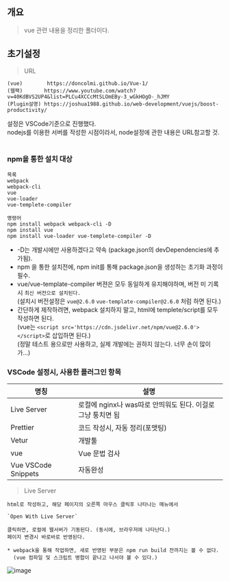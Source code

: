 ## 개요
> vue 관련 내용을 정리한 폴더이다.

## 초기설정
> URL
```
(vue)        https://doncolmi.github.io/Vue-1/
(웹팩)       https://www.youtube.com/watch?v=40KdBVS2UP4&list=PLCu4XCCcMtSLOmEBy-3_wGkHOgO-_hJMY
(Plugin설명) https://joshua1988.github.io/web-development/vuejs/boost-productivity/
```

설정은 VSCode기준으로 진행했다.  
nodejs를 이용한 서버를 작성한 시점이라서, node설정에 관한 내용은 URL참고할 것.  
<br/>

### npm을 통한 설치 대상
```
목록
webpack
webpack-cli
vue
vue-loader
vue-templete-compiler

명령어
npm install webpack webpack-cli -D
npm install vue 
npm install vue-loader vue-templete-compiler -D
```


* -D는 개발시에만 사용하겠다고 약속 (package.json의 devDependencies에 추가됨).  
* npm 을 통한 설치전에, npm init를 통해 package.json을 생성하는 초기화 과정이 필수.  
* vue/vue-template-compiler 버젼은 모두 동일하게 유지해야하며, 버전 미 기록시 `최신 버전으로 설치된다.`  
  (설치시 버전설정은 `vue@2.6.0` `vue-template-compiler@2.6.0` 처럼 하면 된다.)  
* 간단하게 제작하려면, webpack 설치하지 말고, html에 templete/script를 모두 작성하면 된다.  
  (vue는 `<script src='https://cdn.jsdelivr.net/npm/vue@2.6.0'></script>`로 삽입하면 된다.)  
  (정말 테스트 용으로만 사용하고, 실제 개발에는 권하지 않는다. 너무 손이 많이가...)  

### VSCode 설정시, 사용한 플러그인 항목

|명칭|설명|
|--|--|
|Live Server|로컬에 nginx나 was따로 안띄워도 된다. 이걸로 그냥 퉁치면 됨|
|Prettier | 코드 작성시, 자동 정리(포맷팅)
|Vetur | 개발툴
|vue | Vue 문법 검사
|Vue VSCode Snippets | 자동완성

> Live Server  
```
html로 작성하고, 해당 페이지의 오른쪽 마우스 클릭후 나타나는 메뉴에서

`Open With Live Server`

클릭하면, 로컬에 웹서버가 기동된다. (동시에, 브라우저에 나타난다.)
페이지 변경시 바로바로 반영된다.

* webpack을 통해 작업하면, 새로 반영된 부분은 npm run build 전까지는 볼 수 없다.
  (vue 컴파일 및 스크립트 병합이 끝나고 나서야 볼 수 있다.)
```

![image](https://user-images.githubusercontent.com/12105781/141991296-60a65ef5-af79-4a1f-9e27-7c7612b0ad1e.png)

